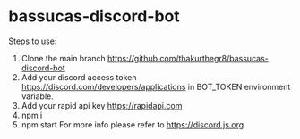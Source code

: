 ﻿# bassucas-discord-bot
 
 Steps to use:
 
 1. Clone the main branch https://github.com/thakurthegr8/bassucas-discord-bot
 2. Add your discord access token https://discord.com/developers/applications in BOT_TOKEN environment variable.
 3. Add your rapid api key https://rapidapi.com
 4. npm i
 5. npm start
 For more info please refer to https://discord.js.org
 
